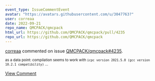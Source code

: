 ```yaml
---
event_type: IssueCommentEvent
avatar: "https://avatars.githubusercontent.com/u/3047763?"
user: correaa
date: 2022-09-21
repo_name: QMCPACK/qmcpack
html_url: https://github.com/QMCPACK/qmcpack/pull/4235
repo_url: https://github.com/QMCPACK/qmcpack
---
```


<a href='https://github.com/correaa' target='_blank'>correaa</a> commented on issue <a href='https://github.com/QMCPACK/qmcpack/pull/4235' target='_blank'>QMCPACK/qmcpack#4235</a>.

<small>as a data point: compilation seems to work with `icpc version 2021.5.0 (gcc version 10.2.1 compatibility)`...</small>

<a href='https://github.com/QMCPACK/qmcpack/pull/4235' target='_blank'>View Comment</a>